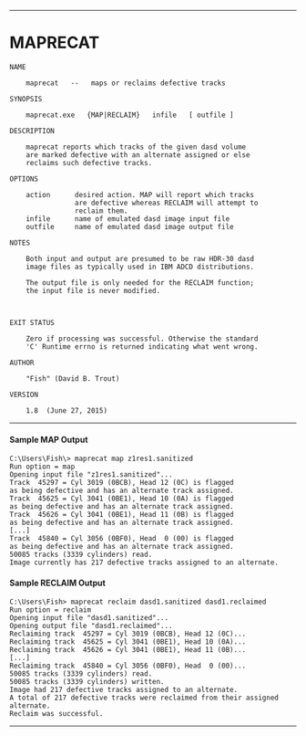 -----------------------------------------------------------------------


# MAPRECAT


    NAME

        maprecat   --   maps or reclaims defective tracks

    SYNOPSIS

        maprecat.exe   {MAP|RECLAIM}   infile   [ outfile ]

    DESCRIPTION

        maprecat reports which tracks of the given dasd volume
        are marked defective with an alternate assigned or else
        reclaims such defective tracks.

    OPTIONS

        action      desired action. MAP will report which tracks
                    are defective whereas RECLAIM will attempt to
                    reclaim them.
        infile      name of emulated dasd image input file
        outfile     name of emulated dasd image output file

    NOTES

        Both input and output are presumed to be raw HDR-30 dasd
        image files as typically used in IBM ADCD distributions.

        The output file is only needed for the RECLAIM function;
        the input file is never modified.



    EXIT STATUS

        Zero if processing was successful. Otherwise the standard
        'C' Runtime errno is returned indicating what went wrong.

    AUTHOR

        "Fish" (David B. Trout)

    VERSION

        1.8  (June 27, 2015)


-----------------------------------------------------------------------


####                    Sample MAP Output


    C:\Users\Fish\> maprecat map z1res1.sanitized
    Run option = map
    Opening input file "z1res1.sanitized"...
    Track  45297 = Cyl 3019 (0BCB), Head 12 (0C) is flagged
    as being defective and has an alternate track assigned.
    Track  45625 = Cyl 3041 (0BE1), Head 10 (0A) is flagged
    as being defective and has an alternate track assigned.
    Track  45626 = Cyl 3041 (0BE1), Head 11 (0B) is flagged
    as being defective and has an alternate track assigned.
    [...]
    Track  45840 = Cyl 3056 (0BF0), Head  0 (00) is flagged
    as being defective and has an alternate track assigned.
    50085 tracks (3339 cylinders) read.
    Image currently has 217 defective tracks assigned to an alternate.



####                    Sample RECLAIM Output


    C:\Users\Fish> maprecat reclaim dasd1.sanitized dasd1.reclaimed
    Run option = reclaim
    Opening input file "dasd1.sanitized"...
    Opening output file "dasd1.reclaimed"...
    Reclaiming track  45297 = Cyl 3019 (0BCB), Head 12 (0C)...
    Reclaiming track  45625 = Cyl 3041 (0BE1), Head 10 (0A)...
    Reclaiming track  45626 = Cyl 3041 (0BE1), Head 11 (0B)...
    [...]
    Reclaiming track  45840 = Cyl 3056 (0BF0), Head  0 (00)...
    50085 tracks (3339 cylinders) read.
    50085 tracks (3339 cylinders) written.
    Image had 217 defective tracks assigned to an alternate.
    A total of 217 defective tracks were reclaimed from their assigned alternate.
    Reclaim was successful.


-----------------------------------------------------------------------
